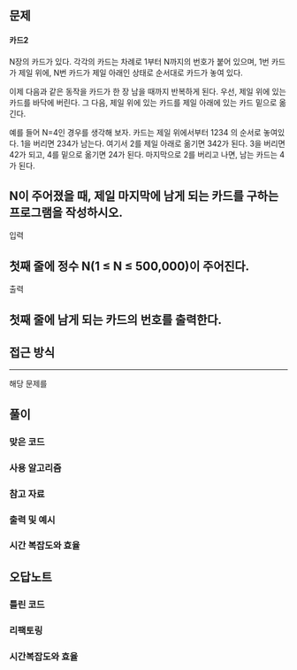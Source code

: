 ## 문제
#### 카드2
N장의 카드가 있다. 각각의 카드는 차례로 1부터 N까지의 번호가 붙어 있으며, 1번 카드가 제일 위에, N번 카드가 제일 아래인 상태로 순서대로 카드가 놓여 있다.

이제 다음과 같은 동작을 카드가 한 장 남을 때까지 반복하게 된다. 우선, 제일 위에 있는 카드를 바닥에 버린다. 그 다음, 제일 위에 있는 카드를 제일 아래에 있는 카드 밑으로 옮긴다.

예를 들어 N=4인 경우를 생각해 보자. 카드는 제일 위에서부터 1234 의 순서로 놓여있다. 1을 버리면 234가 남는다. 여기서 2를 제일 아래로 옮기면 342가 된다. 3을 버리면 42가 되고, 4를 밑으로 옮기면 24가 된다. 마지막으로 2를 버리고 나면, 남는 카드는 4가 된다.

N이 주어졌을 때, 제일 마지막에 남게 되는 카드를 구하는 프로그램을 작성하시오.
-

입력

첫째 줄에 정수 N(1 ≤ N ≤ 500,000)이 주어진다.
-

출력

첫째 줄에 남게 되는 카드의 번호를 출력한다.
-

## 접근 방식

---
해당 문제를 

## 풀이
### 맞은 코드
### 사용 알고리즘
### 참고 자료

### 출력 및 예시

### 시간 복잡도와 효율

## 오답노트
### 틀린 코드

### 리팩토링

###  시간복잡도와 효율
